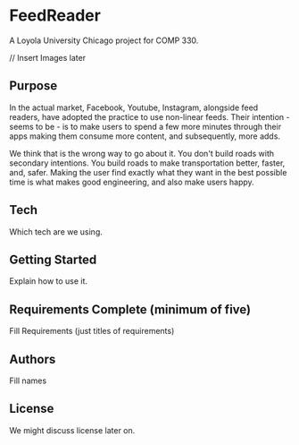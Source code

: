 # FeedReader

A Loyola University Chicago project for COMP 330.

// Insert Images later

## Purpose

In the actual market, Facebook, Youtube, Instagram, alongside feed readers, have adopted the practice to use non-linear feeds. Their intention - seems to be - is to make users to spend a few more minutes through their apps making them consume more content, and subsequently, more adds.

We think that is the wrong way to go about it. You don't build roads with secondary intentions. You build roads to make transportation better, faster, and, safer. Making the user find exactly what they want in the best possible time is what makes good engineering, and also make users happy.


## Tech

Which tech are we using.

## Getting Started

Explain how to use it.

## Requirements Complete (minimum of five)

Fill Requirements (just titles of requirements)

## Authors

Fill names

## License

We might discuss license later on.
